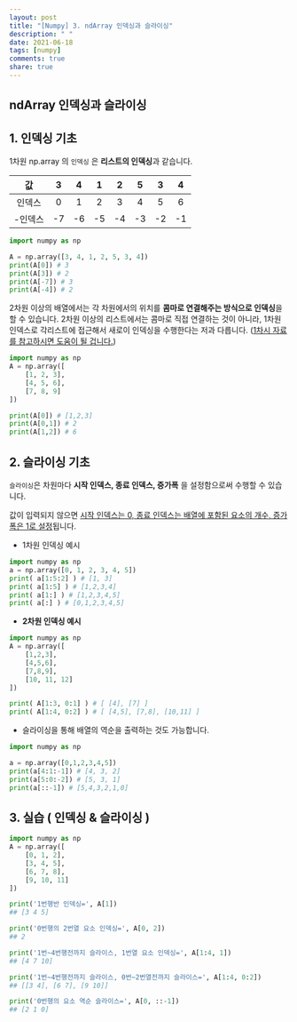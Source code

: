 ```yaml
---
layout: post
title: "[Numpy] 3. ndArray 인덱싱과 슬라이싱"
description: " "
date: 2021-06-18
tags: [numpy]
comments: true
share: true
---
```


## ndArray 인덱싱과 슬라이싱



## 1. 인덱싱 기초

1차원 np.array 의 `인덱싱` 은 **리스트의 인덱싱**과 같습니다.

|   값    |  3   |  4   |  1   |  2   |  5   |  3   |  4   |
| :-----: | :--: | :--: | :--: | :--: | :--: | :--: | :--: |
| 인덱스  |  0   |  1   |  2   |  3   |  4   |  5   |  6   |
| -인덱스 |  -7  |  -6  |  -5  |  -4  |  -3  |  -2  |  -1  |

```python
import numpy as np

A = np.array([3, 4, 1, 2, 5, 3, 4])
print(A[0]) # 3
print(A[3]) # 2
print(A[-7]) # 3
print(A[-4]) # 2
```



2차원 이상의 배열에서는 각 차원에서의 위치를 **콤마로 연결해주는 방식으로 인덱싱**을 할 수 있습니다. 2차원 이상의 리스트에서는 콤마로 직접 연결하는 것이 아니라, 1차원 인덱스로 각리스트에 접근해서 새로이 인덱싱을 수행한다는 저과 다릅니다. (<u>1차시 자료를 참고하시면 도움이 될 겁니다.</u>)

```python
import numpy as np
A = np.array([
    [1, 2, 3],
    [4, 5, 6],
    [7, 8, 9]
])

print(A[0]) # [1,2,3]
print(A[0,1]) # 2
print(A[1,2]) # 6
```





## 2. 슬라이싱 기초

`슬라이싱`은 차원마다 **시작 인덱스, 종료 인덱스, 증가폭** 을 설정함으로써 수행할 수 있습니다.

값이 입력되지 않으면 <u>시작 인덱스는 0, 종료 인덱스는 배열에 포함된 요소의 개수, 증가폭은 1로 설정</u>됩니다.



- 1차원 인덱싱 예시

```python
import numpy as np
a = np.array([0, 1, 2, 3, 4, 5])
print( a[1:5:2] ) # [1, 3]
print( a[1:5] ) # [1,2,3,4]
print( a[1:] ) # [1,2,3,4,5]
print( a[:] ) # [0,1,2,3,4,5]
```



- **2차원 인덱싱 예시**

```python
import numpy as np
A = np.array([
    [1,2,3],
    [4,5,6],
    [7,8,9],
    [10, 11, 12]
])

print( A[1:3, 0:1] ) # [ [4], [7] ]
print( A[1:4, 0:2] ) # [ [4,5], [7,8], [10,11] ]
```



- 슬라이싱을 통해 배열의 역순을 출력하는 것도 가능합니다.

```python
import numpy as np

a = np.array([0,1,2,3,4,5])
print(a[4:1:-1]) # [4, 3, 2]
print(a[5:0:-2]) # [5, 3, 1]
print(a[::-1]) # [5,4,3,2,1,0]
```





## 3. 실습 ( 인덱싱 & 슬라이싱 )

```python
import numpy as np
A = np.array([
    [0, 1, 2],
    [3, 4, 5],
    [6, 7, 8],
    [9, 10, 11]
])

print('1번행반 인덱싱=', A[1])
## [3 4 5]

print('0번행의 2번열 요소 인덱싱=', A[0, 2])
## 2

print('1번~4번행전까지 슬라이스, 1번열 요소 인덱싱=', A[1:4, 1])
## [4 7 10]

print('1번~4번행전까지 슬라이스, 0번~2번열전까지 슬라이스=', A[1:4, 0:2])
## [[3 4], [6 7], [9 10]]

print('0번행의 요소 역순 슬라이스=', A[0, ::-1])
## [2 1 0]
```

